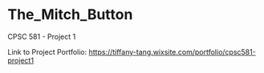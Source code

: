 # The_Mitch_Button
CPSC 581 - Project 1

Link to Project Portfolio: https://tiffany-tang.wixsite.com/portfolio/cpsc581-project1

